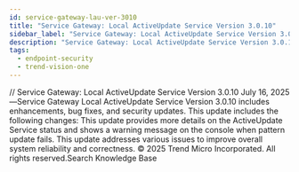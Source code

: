 ```yaml
---
id: service-gateway-lau-ver-3010
title: "Service Gateway: Local ActiveUpdate Service Version 3.0.10"
sidebar_label: "Service Gateway: Local ActiveUpdate Service Version 3.0.10"
description: "Service Gateway: Local ActiveUpdate Service Version 3.0.10"
tags:
  - endpoint-security
  - trend-vision-one
---
```


/*<![CDATA[*/ $('#title').html($('meta[name=map-description]').attr('content')); /*]]>*/ Service Gateway: Local ActiveUpdate Service Version 3.0.10 July 16, 2025—Service Gateway Local ActiveUpdate Service Version 3.0.10 includes enhancements, bug fixes, and security updates. This update includes the following changes: This update provides more details on the ActiveUpdate Service status and shows a warning message on the console when pattern update fails. This update addresses various issues to improve overall system reliability and correctness. © 2025 Trend Micro Incorporated. All rights reserved.Search Knowledge Base